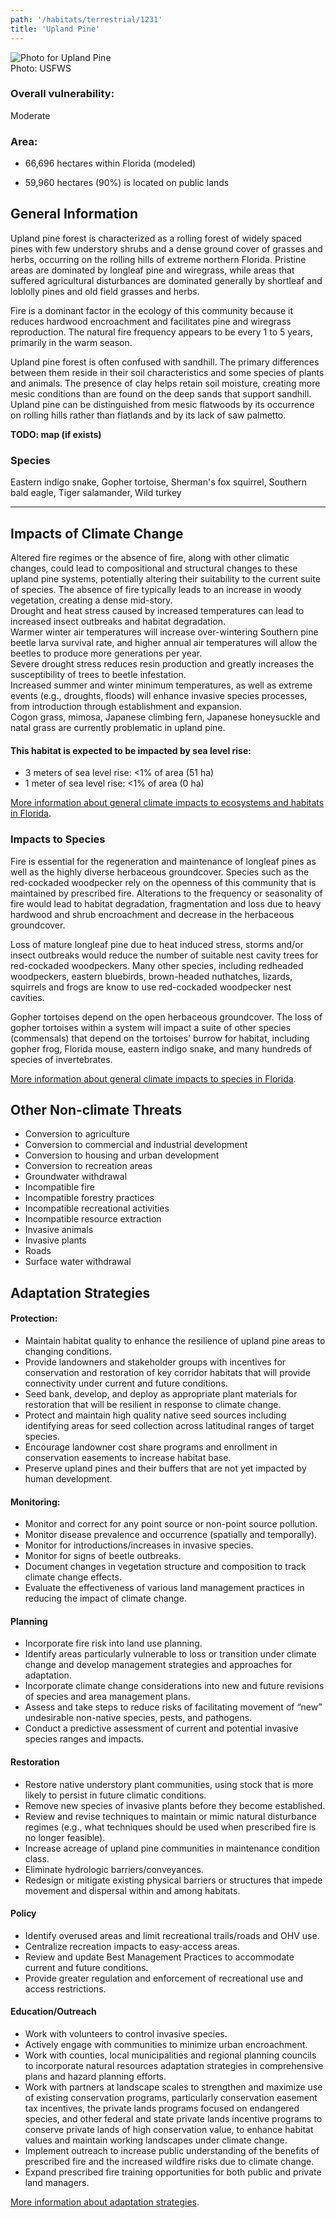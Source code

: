 ```yaml
---
path: '/habitats/terrestrial/1231'
title: 'Upland Pine'
---
```


<content-header icon="high_pine_scrub" title="Upland Pine" subtitle="within High Pine and Scrub"></content-header>

<div id="TopSection">

<div class="header-photo"><img src="1231.jpg" alt="Photo for Upland Pine"/>
<figcaption>Photo: USFWS</figcaption></div>

<div>

### Overall vulnerability:

<div class="vulnerability vulnerability-moderate">Moderate</div>

### Area:

-   66,696 hectares within Florida (modeled)

-   59,960 hectares (90%) is located on public lands



</div>
</div>

## General Information

Upland pine forest is characterized as a rolling forest of widely spaced pines with few understory shrubs and a dense ground cover of grasses and herbs, occurring on the rolling hills of extreme northern Florida. Pristine areas are dominated by longleaf pine and wiregrass, while areas that suffered agricultural disturbances are dominated generally by shortleaf and loblolly pines and old field grasses and herbs. 

Fire is a dominant factor in the ecology of this community because it reduces hardwood encroachment and facilitates pine and wiregrass reproduction. The natural fire frequency appears to be every 1 to 5 years, primarily in the warm season.  

Upland pine forest is often confused with sandhill. The primary differences between them reside in their soil characteristics and some species of plants and animals.  The presence of clay helps retain soil moisture, creating more mesic conditions than are found on the deep sands that support sandhill. Upland pine can be distinguished from mesic flatwoods by its occurrence on rolling hills rather than flatlands and by its lack of saw palmetto.



**TODO: map (if exists)**

### Species

Eastern indigo snake, Gopher tortoise, Sherman's fox squirrel, Southern bald eagle, Tiger salamander, Wild turkey

<hr />

## Impacts of Climate Change

Altered fire regimes or the absence of fire, along with other climatic changes, could lead to compositional and structural changes to these upland pine systems, potentially altering their suitability to the current suite of species.  The absence of fire typically leads to an increase in woody vegetation, creating a dense mid-story.   <br />Drought and heat stress caused by increased temperatures can lead to increased insect outbreaks and habitat degradation. <br />Warmer winter air temperatures will increase over-wintering Southern pine beetle larva survival rate, and higher annual air temperatures will allow the beetles to produce more generations per year. <br />Severe drought stress reduces resin production and greatly increases the susceptibility of trees to beetle infestation.  <br />Increased summer and winter minimum temperatures, as well as extreme events (e.g., droughts, floods) will enhance invasive species processes, from introduction through establishment and expansion.  <br />Cogon grass, mimosa, Japanese climbing fern, Japanese honeysuckle and natal grass are currently problematic in upland pine.


#### This habitat is expected to be impacted by sea level rise:

- 3 meters of sea level rise: <1% of area (51 ha)
- 1 meter of sea level rise: <1% of area (0 ha)
    

[More information about general climate impacts to ecosystems and habitats in Florida](/impacts/habitats).

### Impacts to Species

Fire is essential for the regeneration and maintenance of longleaf pines as well as the highly diverse herbaceous groundcover.  Species such as the red-cockaded woodpecker rely on the openness of this community that is maintained by prescribed fire.  Alterations to the frequency or seasonality of fire would lead to habitat degradation, fragmentation and loss due to heavy hardwood and shrub encroachment and decrease in the herbaceous groundcover.  

Loss of mature longleaf pine due to heat induced stress, storms and/or insect outbreaks would reduce the number of suitable nest cavity trees for red-cockaded woodpeckers. Many other species, including redheaded woodpeckers, eastern bluebirds, brown-headed nuthatches, lizards, squirrels and frogs are know to use red-cockaded woodpecker nest cavities.  

Gopher tortoises depend on the open herbaceous groundcover.  The loss of gopher tortoises within a system will impact a suite of other species (commensals) that depend on the tortoises' burrow for habitat, including gopher frog, Florida mouse, eastern indigo snake, and many hundreds of species of invertebrates.

[More information about general climate impacts to species in Florida](/impacts/species).

## Other Non-climate Threats

-	Conversion to agriculture
-	Conversion to commercial and industrial development
-	Conversion to housing and urban development
-	Conversion to recreation areas
-	Groundwater withdrawal
-	Incompatible fire
-	Incompatible forestry practices
-	Incompatible recreational activities
-	Incompatible resource extraction
-	Invasive animals
-	Invasive plants
-	Roads
-	Surface water withdrawal


## Adaptation Strategies

#### Protection:  

- Maintain habitat quality to enhance the resilience of upland pine areas to changing conditions.
- Provide landowners and stakeholder groups with incentives for conservation and restoration of key corridor habitats that will provide connectivity under current and future conditions.
- Seed bank, develop, and deploy as appropriate plant materials for restoration that will be resilient in response to climate change.
- Protect and maintain high quality native seed sources including identifying areas for seed collection across latitudinal ranges of target species.
- Encourage landowner cost share programs and enrollment in conservation easements to increase habitat base.
- Preserve upland pines and their buffers that are not yet impacted by human development.


#### Monitoring: 

- Monitor and correct for any point source or non-point source pollution.
- Monitor disease prevalence and occurrence (spatially and temporally).
- Monitor for introductions/increases in invasive species.
- Monitor for signs of beetle outbreaks.
- Document changes in vegetation structure and composition to track climate change effects.
- Evaluate the effectiveness of various land management practices in reducing the impact of climate change.


#### Planning

- Incorporate fire risk into land use planning.
- Identify areas particularly vulnerable to loss or transition under climate change and develop management strategies and approaches for adaptation.
- Incorporate climate change considerations into new and future revisions of species and area management plans.
- Assess and take steps to reduce risks of facilitating movement of “new” undesirable non-native species, pests, and pathogens.
- Conduct a predictive assessment of current and potential invasive species ranges and impacts.


#### Restoration

- Restore native understory plant communities, using stock that is more likely to persist in future climatic conditions.
- Remove new species of invasive plants before they become established.
- Review and revise techniques to maintain or mimic natural disturbance regimes (e.g., what techniques should be used when prescribed fire is no longer feasible).
- Increase acreage of upland pine communities in maintenance condition class.
- Eliminate hydrologic barriers/conveyances.
- Redesign or mitigate existing physical barriers or structures that impede movement and dispersal within and among habitats.


#### Policy

- Identify overused areas and limit recreational trails/roads and OHV use.
- Centralize recreation impacts to easy-access areas.
- Review and update Best Management Practices to accommodate current and future conditions.
- Provide greater regulation and enforcement of recreational use and access restrictions.


#### Education/Outreach

- Work with volunteers to control invasive species.
- Actively engage with communities to minimize urban encroachment.
- Work with counties, local municipalities and regional planning councils to incorporate natural resources adaptation strategies in comprehensive plans and hazard planning efforts.
- Work with partners at landscape scales to strengthen and maximize use of existing conservation programs, particularly conservation easement tax incentives, the private lands programs focused on endangered species, and other federal and state private lands incentive programs to conserve private lands of high conservation value, to enhance habitat values and maintain working landscapes under climate change.
- Implement outreach to increase public understanding of the benefits of prescribed fire and the increased wildfire risks due to climate change.
- Expand prescribed fire training opportunities for both public and private land managers.




[More information about adaptation strategies](/strategies).


